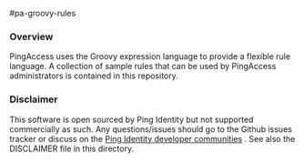 #pa-groovy-rules

### Overview

PingAccess uses the Groovy expression language to provide a flexible rule language. A collection of sample rules that can be used by PingAccess administrators is contained in this repository.

### Disclaimer

This software is open sourced by Ping Identity but not supported commercially as such. Any questions/issues should go to the Github issues tracker or discuss on the [Ping Identity developer communities] . See also the DISCLAIMER file in this directory.

[Ping Identity developer communities]: https://community.pingidentity.com/collaborate